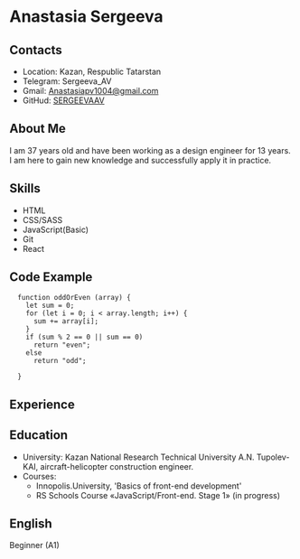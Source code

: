 # **Anastasia Sergeeva**

## Contacts
- Location: Kazan, Respublic Tatarstan
- Telegram: Sergeeva_AV
- Gmail: Anastasiapv1004@gmail.com
- GitHud: [SERGEEVAAV](https://github.com/SERGEEVAAV)

## About Me
<p> I am 37 years old and have been working as a design engineer for 13 years. I am here to gain new knowledge and successfully apply it in practice. </p>

## Skills
- HTML
- CSS/SASS
- JavaScript(Basic)
- Git 
- React


## Code Example
```
  function oddOrEven (array) {
    let sum = 0;
    for (let i = 0; i < array.length; i++) {
      sum += array[i];
    }
    if (sum % 2 == 0 || sum == 0)
      return "even";
    else
      return "odd";
  
  }
```

## Experience


## Education
- University: Kazan National Research Technical University A.N. Tupolev-KAI, aircraft-helicopter construction engineer.
- Courses:
   - Innopolis.University, 'Basics of front-end development'
   - RS Schools Course «JavaScript/Front-end. Stage 1» (in progress)
 
 
 ## English
 Beginner (A1)


